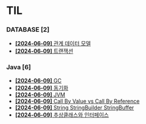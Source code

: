 # TIL
 
### DATABASE [2]
- [**[2024-06-09]**  관계 데이터 모델](https://github.com/A-lass/TIL/blob/main/DATABASE/관계_데이터_모델.md)
- [**[2024-06-09]**  트랜잭션](https://github.com/A-lass/TIL/blob/main/DATABASE/트랜잭션.md)
### Java [6]
- [**[2024-06-09]**  GC](https://github.com/A-lass/TIL/blob/main/Java/GC.md)
- [**[2024-06-09]**  동기화](https://github.com/A-lass/TIL/blob/main/Java/동기화.md)
- [**[2024-06-09]**  JVM](https://github.com/A-lass/TIL/blob/main/Java/JVM.md)
- [**[2024-06-09]**  Call By Value vs Call By Reference](https://github.com/A-lass/TIL/blob/main/Java/Call_By_Value_vs_Call_By_Reference.md)
- [**[2024-06-09]**  String StringBuilder StringBuffer](https://github.com/A-lass/TIL/blob/main/Java/String_StringBuilder_StringBuffer.md)
- [**[2024-06-09]**  추상클래스와 인터페이스](https://github.com/A-lass/TIL/blob/main/Java/추상클래스와_인터페이스.md)
